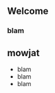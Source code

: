 ## Welcome

### blam

## mowjat


<script type="text/javascript" src="three.js">
</script>
<script type="text/javascript" src="jquery.min.js">
</script>
<script type="text/javascript" src="three_viewer.js">
</script>

<div class="three_viewer" three_json="pointset_test.json" three_shadow="false" three_origin="5,5,5" three_scale=".2"></div>


<ul>
<li>blam</li>
<li>blam</li>
<li>blam</li>
</ul>
